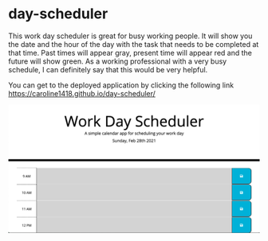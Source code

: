 # day-scheduler

This work day scheduler is great for busy working people. It will show you the date and the hour of the day with the task that needs to be completed at that time. Past times will appear gray, present time will appear red and the future will show green. As a working professional with a very busy schedule, I can definitely say that this would be very helpful.

You can get to the deployed application by clicking the following link
https://caroline1418.github.io/day-scheduler/

![picture](day-scheduler.png)